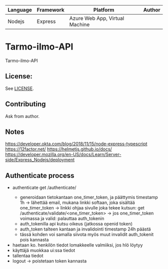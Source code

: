 | Language | Framework | Platform | Author |
| -------- | -------- |--------|--------|
| Nodejs | Express | Azure Web App, Virtual Machine| |


# Tarmo-ilmo-API

Tarmo-ilmo-API

## License:

See [LICENSE](../LICENSE).

## Contributing

Ask from author.

## Notes
https://developer.okta.com/blog/2018/11/15/node-express-typescript
https://12factor.net/
https://helmetjs.github.io/docs/
https://developer.mozilla.org/en-US/docs/Learn/Server-side/Express_Nodejs/deployment

## Authenticate process

- authenticate
get /authenticate/<email>
    - generoidaan tietokantaan one_timer_token, ja päättymis timestamp 1h
-> lähettää email, mukana linkki softaan, joka sisältää one_timer_token
-> linkki ohjaa sivulle joka tekee kutsun:
get /authenticate/validate/<one_timer_token>
-> jos one_timer_token voimassa ja valid: palauttaa auth_tokenin
    - auth_tokenilla api kutsu oikeus (jatkossa openid token)
    - auth_token talteen kantaan ja invalidointi timestamp 24h päästä
    - tässä kohden voi samalla siivota myös muut invalidit auth_tokenit pois kannasta
- haetaan ko. henkilön tiedot lomakkeelle valmiiksi, jos hlö löytyy
- käyttäjä muokkaa ui:ssa tiedot
- tallentaa tiedot
- logout -> poistetaan token kannasta
